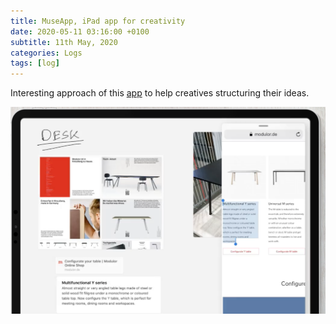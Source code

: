 ```yaml
---
title: MuseApp, iPad app for creativity
date: 2020-05-11 03:16:00 +0100
subtitle: 11th May, 2020
categories: Logs
tags: [log]
---
```


Interesting approach of this [app](https://museapp.com/) to help creatives structuring their ideas.

![](../assets/log/n683_screen-shot-2020-05-11-at-07.15.44.png)